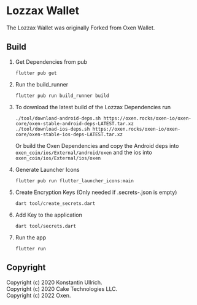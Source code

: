 # Lozzax Wallet

The Lozzax Wallet was originally Forked from Oxen Wallet.

## Build

1. Get Dependencies from pub
    ```shell script
    flutter pub get
    ```

2. Run the build_runner
    ```shell script
    flutter pub run build_runner build
    ```

3. To download the latest build of the Lozzax Dependencies run 
   ```
   ./tool/download-android-deps.sh https://oxen.rocks/oxen-io/oxen-core/oxen-stable-android-deps-LATEST.tar.xz
   ./tool/download-ios-deps.sh https://oxen.rocks/oxen-io/oxen-core/oxen-stable-ios-deps-LATEST.tar.xz
   ```
   Or build the Oxen Dependencies and copy the Android deps into `oxen_coin/ios/External/android/oxen`
   and the ios into `oxen_coin/ios/External/ios/oxen`

4. Generate Launcher Icons
    ```shell script
    flutter pub run flutter_launcher_icons:main
    ```

5. Create Encryption Keys (Only needed if .secrets-<env>.json is empty)
    ```shell script
    dart tool/create_secrets.dart
    ```

6. Add Key to the application
    ```shell script
    dart tool/secrets.dart
    ```

7. Run the app
    ```shell script
    flutter run
    ```

## Copyright
Copyright (c) 2020 Konstantin Ullrich.\
Copyright (c) 2020 Cake Technologies LLC.\
Copyright (c) 2022 Oxen.

